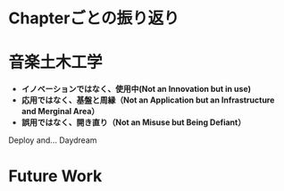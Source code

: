<!-- 第8章 結論 -->

# Chapterごとの振り返り



# 音楽土木工学

- **イノベーションではなく、使用中(Not an Innovation but in use)**
- **応用ではなく、基盤と周縁（Not an Application but an Infrastructure and Merginal Area）**
- **誤用ではなく、開き直り（Not an Misuse but Being Defiant）**

Deploy and... Daydream


# Future Work

